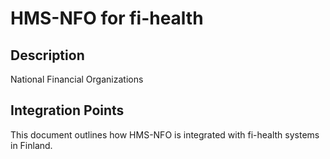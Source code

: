 # HMS-NFO for fi-health

## Description

National Financial Organizations

## Integration Points

This document outlines how HMS-NFO is integrated with fi-health systems in Finland.
